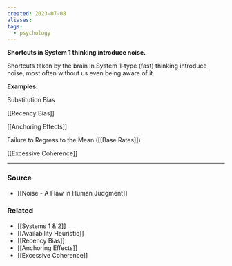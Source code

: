 ```yaml
---
created: 2023-07-08
aliases: 
tags:
  - psychology
---
```

**Shortcuts in System 1 thinking introduce noise.**

Shortcuts taken by the brain in System 1-type (fast) thinking introduce noise, most often without us even being aware of it.

**Examples:**

Substitution Bias

[[Recency Bias]] 

[[Anchoring Effects]] 

Failure to Regress to the Mean ([[Base Rates]])

[[Excessive Coherence]] 

---

### Source
- [[Noise - A Flaw in Human Judgment]]

### Related
- [[Systems 1 & 2]] 
- [[Availability Heuristic]] 
- [[Recency Bias]] 
- [[Anchoring Effects]] 
- [[Excessive Coherence]]